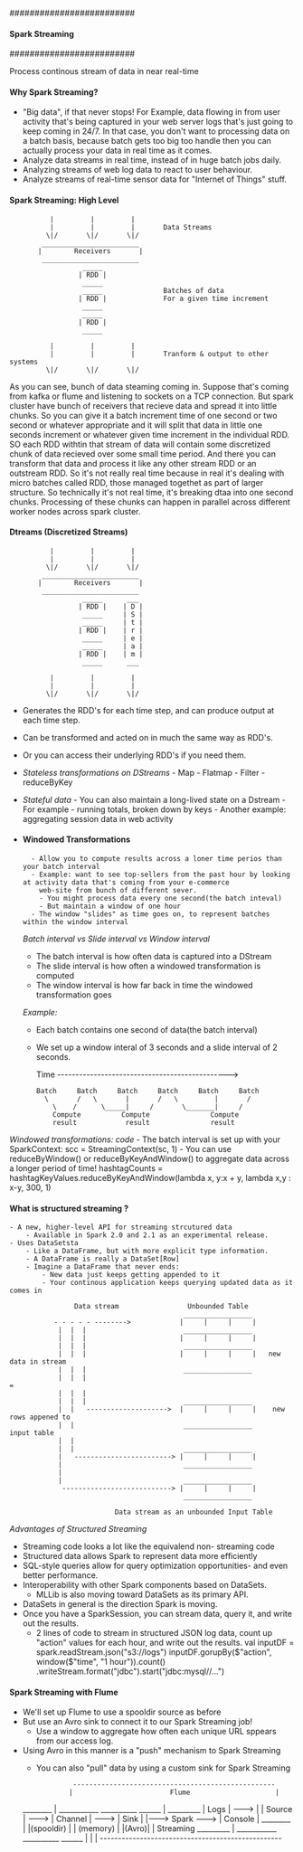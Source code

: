 #########################
#### Spark Streaming ####
#########################

Process continous stream of data in near real-time

#### Why Spark Streaming?

- "Big data", if that never stops!
  For Example, data flowing in from user activity that's being captured in your web server logs that's just going to keep 
  coming in 24/7. In that case, you don't want to processing data on a batch basis, because batch gets too big too handle then 
  you can actually process your data in real time as it comes.
- Analyze data streams in real time, instead of in huge batch jobs daily.
- Analyzing streams of web log data to react to user behaviour.
- Analyze streams of real-time sensor data for "Internet of Things" stuff.

#### Spark Streaming: High Level

              |         |         |
              |         |         |       Data Streams
             \|/       \|/       \|/
            ________________________
           |        Receivers       |
            ________________________
                      _____
                     | RDD |
                      _____
                      _____               Batches of data
                     | RDD |              For a given time increment
                      _____
                      _____
                     | RDD |
                      _____
                      
              |         |         |
              |         |         |       Tranform & output to other systems   
             \|/       \|/       \|/
                    
 As you can see, bunch of data steaming coming in. Suppose that's coming from kafka or flume and listening to sockets on
 a TCP connection. But spark cluster have bunch of receivers that recieve data and spread it into little chunks. So you can
 give it a batch increment time of one second or two second or whatever appropriate and it will split that data in little
 one seconds increment or whatever given time increment in the individual RDD. SO each RDD withtin that stream of data will
 contain some discretized chunk of data recieved over some small time period. And there you can transform that data and process
 it like any other stream RDD or an outstream RDD. So it's not really real time because in real it's dealing with micro batches
 called RDD, those managed togethet as part of larger structure. So technically it's not real time, it's breaking dtaa into one
 second chunks. Processing of these chunks can happen in parallel across different worker nodes across spark cluster.

#### Dtreams (Discretized Streams)

              |         |         |
              |         |         |      
             \|/       \|/       \|/
            ________________________
           |        Receivers       |
            ________________________
                      _____      ___
                     | RDD |    | D |
                      _____     | S |
                      _____     | t |        
                     | RDD |    | r |        
                      _____     | e |
                      _____     | a |
                     | RDD |    | m |
                      _____      ___
                      
              |         |         |
              |         |         |       
             \|/       \|/       \|/
             
- Generates the RDD's for each time step, and can produce output at each time step.
- Can be transformed and acted on in much the same way as RDD's.
- Or you can access their underlying RDD's if you need them.

- _Stateless transformations on DStreams_
        - Map
        - Flatmap
        - Filter
        - reduceByKey
        
- _Stateful data_
        - You can also maintain a long-lived state on a Dstream
        - For example - running totals, broken down by keys
        - Another example: aggregating session data in web activity
        
- #### Windowed Transformations
        - Allow you to compute results across a loner time perios than your batch interval
        - Example: want to see top-sellers from the past hour by looking at activity data that's coming from your e-commerce 
          web-site from bunch of different sever.
          - You might process data every one second(the batch inteval)
          - But maintain a window of one hour
        - The window "slides" as time goes on, to represent batches within the window interval
        
  _Batch interval vs Slide interval vs Window interval_
    - The batch interval is how often data is captured into a DStream
    - The slide interval is how often a windowed transformation is computed
    - The window interval is how far back in time the windowed transformation goes
    
  _Example:_
    - Each batch contains one second of data(the batch interval)
    - We set up a window interal of 3 seconds and a slide interval of 2 seconds.
    
        Time ----------------------------------------------->
        
          Batch     Batch     Batch     Batch     Batch     Batch
            \       /   \       |       /   \         |       /
              \    /      \_____|     /       \_______|     /
              Compute          Compute               Compute
              result            result               result
              
 _Windowed transformations: code_
    - The batch interval is set up with your SparkContext:
          scc = StreamingContext(sc, 1)
    - You can use reduceByWindow() or reduceByKeyAndWindow() to aggregate data across a longer period of time!
          hashtagCounts = hashtagKeyValues.reduceByKeyAndWindow(lambda x, y:x + y, lambda x,y : x-y, 300, 1)
#### What is structured streaming ?
    - A new, higher-level API for streaming strcutured data
        - Available in Spark 2.0 and 2.1 as an experimental release.
    - Uses DataSetsta
        - Like a DataFrame, but with more explicit type information.
        - A DataFrame is really a DataSet[Row]
        - Imagine a DataFrame that never ends:
            - New data just keeps getting appended to it
            - Your continous application keeps querying updated data as it comes in
              
                    Data stream                 Unbounded Table
                                               _________________
               - - - - - -------->            |     |     |     |
                |  |  |                        _________________
                |  |  |                       |     |     |     |   
                |  |  |                        _________________
                |  |  |                       |     |     |     |   new data in stream
                |  |  |                        _________________
                |  |  |                                                     =
                |  |  |                                             
                |  |  |                        _________________
                |  |   -------------------->  |     |     |     |    new rows appened to 
                |  |                           _________________      input table
                |  |                            
                |  |                           _________________
                |   ------------------------> |     |     |     |
                |                              _________________
                |                               
                |                              _________________
                 ---------------------------> |     |     |     |
                                               _________________
                                               
                              Data stream as an unbounded Input Table
                              
 _Advantages of Structured Streaming_
 - Streaming code looks a lot like the equivalend non- streaming code
 - Structured data allows Spark to represent data more efficiently
 - SQL-style queries allow for query optimization opportunities- and even better performance.
 - Interoperability with other Spark components based on DataSets.
    - MLLib is also moving toward DataSets as its primary API.
 - DataSets in general is the direction Spark is moving.
 - Once you have a SparkSession, you can stream data, query it, and write out the results.
      - 2 lines of code to stream in structured JSON log data, count up "action" values for each hour, and write out the results.
        val inputDF = spark.readStream.json("s3://logs")
        inputDF.gorupBy($"action", window($"time", "1 hour")).count()
            .writeStream.format("jdbc").start("jdbc:mysql//...")
            
 #### Spark Streaming with Flume
 - We'll set up Flume to use a spooldir source as before
 - But use an Avro sink to connect it to our Spark Streaming job!
    - Use a window to aggregate how often each unique URL sppears from our access log.
 - Using Avro in this manner is a "push" mechanism to Spark Streaming
    - You can also "pull" data by using a custom sink for Spark Streaming
   
                   -------------------------------------------------- 
                  |                        Flume                     |  
   ________       |  ___________           __________        ______  |                      _________
  |  Logs  | ---> | | Source    |  --->   | Channel  | ---> | Sink | |---> Spark      ---> | Console |
   ________       | |(spooldir) |         | (memory) |      |(Avro)| |     Streaming        _________
                  |  ___________           __________        ______  |
                  |                                                  |
                   --------------------------------------------------
                                               
                                               
                                               
              
